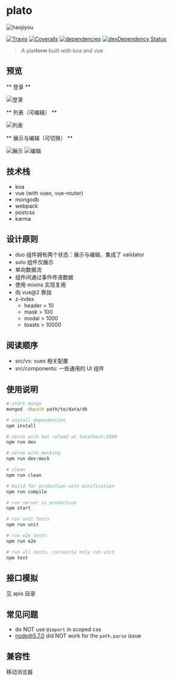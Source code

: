 # plato

![haojiyou](http://hbimg.b0.upaiyun.com/c0b233344592936874714e5596736eb92ae8d3309ff4-QFVcuc_fw658)

[![Travis](https://img.shields.io/travis/crossjs/plato.svg?style=flat-square)](https://github.com/crossjs/plato)
[![Coveralls](https://img.shields.io/coveralls/crossjs/plato.svg?style=flat-square)](https://github.com/crossjs/plato)
[![dependencies](https://david-dm.org/crossjs/plato.svg?style=flat-square)](https://david-dm.org/crossjs/plato)
[![devDependency Status](https://david-dm.org/crossjs/plato/dev-status.svg?style=flat-square)](https://david-dm.org/crossjs/plato#info=devDependencies)

> A plat<del>form</del> built with koa and vue

## 预览

** 登录 **

![登录](http://hbimg.b0.upaiyun.com/31170a5d7dc67feecebed4709823cd5c415d7eba53ae-uA9uCz_fw554)

** 列表（可编辑） **

![列表](http://hbimg.b0.upaiyun.com/1525d851854ffad81b7718fc9de940df219447909663-JshDPh_fw658)

** 展示与编辑（可切换） **

![展示](http://hbimg.b0.upaiyun.com/ebb39b86beaa09d0d954e9feac9fa34593e0f2c66501-QsBGNS_fw658)
![编辑](http://hbimg.b0.upaiyun.com/91d37d633286ad29c65208bfb2dc1b1f34b0f2436bba-EFMrTx_fw658)

## 技术栈

- koa
- vue (with vuex, vue-router)
- mongodb
- webpack
- postcss
- karma

## 设计原则

- duo 组件拥有两个状态：展示与编辑，集成了 validator
- solo 组件仅展示
- 单向数据流
- 组件间通过事件传递数据
- 使用 mixins 实现复用
- 向 vue@2 靠拢
- z-index
  - header > 10
  - mask > 100
  - modal > 1000
  - toasts > 10000

## 阅读顺序

- src/vx: vuex 相关配置
- src/components: 一些通用的 UI 组件

## 使用说明

``` bash
# start mongo
mongod -dbpath path/to/data/db

# install dependencies
npm install

# serve with hot reload at localhost:3000
npm run dev

# serve with mocking
npm run dev:mock

# clean
npm run clean

# build for production with minification
npm run compile

# run server in production
npm start

# run unit tests
npm run unit

# run e2e tests
npm run e2e

# run all tests, currently only run unit
npm test
```

## 接口模拟

见 apis 目录

## 常见问题

- do NOT use `@import` in scoped css
- node@5.7.0 did NOT work for the `path.parse` issue

## 兼容性

移动浏览器
